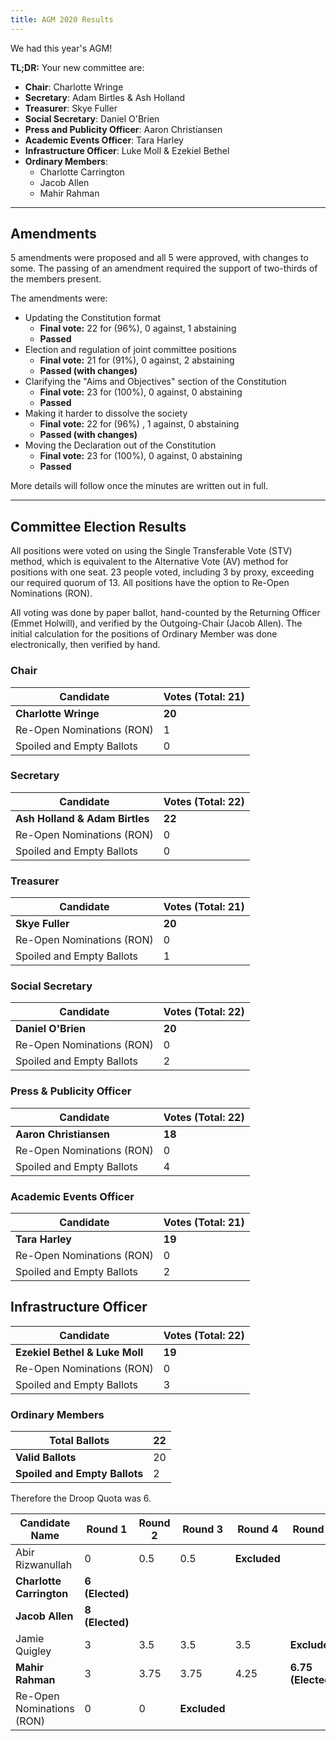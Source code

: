 ```yaml
---
title: AGM 2020 Results
---
```


We had this year's AGM!

**TL;DR:** Your new committee are:

 - **Chair**: Charlotte Wringe
 - **Secretary**: Adam Birtles & Ash Holland
 - **Treasurer**: Skye Fuller
 - **Social Secretary**: Daniel O'Brien
 - **Press and Publicity Officer**: Aaron Christiansen
 - **Academic Events Officer**: Tara Harley
 - **Infrastructure Officer**: Luke Moll & Ezekiel Bethel
 - **Ordinary Members**:
   - Charlotte Carrington
   - Jacob Allen
   - Mahir Rahman

---

## Amendments

5 amendments were proposed and all 5 were approved, with changes to some. The passing of an amendment required the support of two-thirds of the members present.

The amendments were:

- Updating the Constitution format
  - **Final vote:** 22 for (96%), 0 against, 1 abstaining
  - **Passed**
- Election and regulation of joint committee positions
  - **Final vote:** 21 for (91%), 0 against, 2 abstaining
  - **Passed (with changes)**
- Clarifying the "Aims and Objectives" section of the Constitution
  - **Final vote:** 23 for (100%), 0 against, 0 abstaining
  - **Passed**
- Making it harder to dissolve the society
  - **Final vote:** 22 for (96%) , 1 against, 0 abstaining
  - **Passed (with changes)**
- Moving the Declaration out of the Constitution
  - **Final vote:** 23 for (100%), 0 against, 0 abstaining
  - **Passed**

More details will follow once the minutes are written out in full.

---

## Committee Election Results

All positions were voted on using the Single Transferable Vote (STV) method, which is equivalent to the Alternative Vote (AV) method for positions with one seat. 23 people voted, including 3 by proxy, exceeding our required quorum of 13. All positions have the option to Re-Open Nominations (RON).

All voting was done by paper ballot, hand-counted by the Returning Officer (Emmet Holwill), and verified by the Outgoing-Chair (Jacob Allen). The initial calculation for the positions of Ordinary Member was done electronically, then verified by hand.

### Chair

| Candidate                 | Votes (Total: 21) |
| ------------------------- | ----------------- |
| **Charlotte Wringe**      | **20**            |
| Re-Open Nominations (RON) | 1                 |
| Spoiled and Empty Ballots | 0                 |

### Secretary

| Candidate                      | Votes (Total: 22) |
| ------------------------------ | ----------------- |
| **Ash Holland & Adam Birtles** | **22**            |
| Re-Open Nominations (RON)      | 0                 |
| Spoiled and Empty Ballots      | 0                 |

### Treasurer

| Candidate                 | Votes (Total: 21) |
| ------------------------- | ----------------- |
| **Skye Fuller**           | **20**            |
| Re-Open Nominations (RON) | 0                 |
| Spoiled and Empty Ballots | 1                 |

### Social Secretary

| Candidate                 | Votes (Total: 22) |
| ------------------------- | ----------------- |
| **Daniel O'Brien**        | **20**            |
| Re-Open Nominations (RON) | 0                 |
| Spoiled and Empty Ballots | 2                 |

### Press & Publicity Officer

| Candidate                 | Votes (Total: 22) |
| ------------------------- | ----------------- |
| **Aaron Christiansen**    | **18**            |
| Re-Open Nominations (RON) | 0                 |
| Spoiled and Empty Ballots | 4                 |


### Academic Events Officer

| Candidate                 | Votes (Total: 21) |
| ------------------------- | ----------------- |
| **Tara Harley**           | **19**            |
| Re-Open Nominations (RON) | 0                 |
| Spoiled and Empty Ballots | 2                 |

## Infrastructure Officer

| Candidate                      | Votes (Total: 22) |
| ------------------------------ | ----------------- |
| **Ezekiel Bethel & Luke Moll** | **19**            |
| Re-Open Nominations (RON)      | 0                 |
| Spoiled and Empty Ballots      | 3                 |

### Ordinary Members

| Total Ballots                 | 22   |
| ----------------------------- | ---- |
| **Valid Ballots**             | 20   |
| **Spoiled and Empty Ballots** | 2    |

Therefore the Droop Quota was 6.

| **Candidate Name**        | **Round 1**     | **Round 2** | **Round 3**  | **Round 4**  | **Round 5**        |
| ------------------------- | --------------- | ----------- | ------------ | ------------ | ------------------ |
| Abir Rizwanullah          | 0               | 0.5         | 0.5          | **Excluded** |                    |
| **Charlotte Carrington**  | **6 (Elected)** |             |              |              |                    |
| **Jacob Allen**           | **8 (Elected)** |             |              |              |                    |
| Jamie Quigley             | 3               | 3.5         | 3.5          | 3.5          | **Excluded**       |
| **Mahir Rahman**          | 3               | 3.75        | 3.75         | 4.25         | **6.75 (Elected)** |
| Re-Open Nominations (RON) | 0               | 0           | **Excluded** |              |                    |
